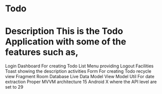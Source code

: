# Todo

# Description This is the Todo Application with some of the features such as,

Login
Dashboard For creating Todo List
Menu
providing Logout Facilities
Toast showing the description activities
Form For creating Todo
recycle view
Fragment
Room Database
Live Data
Model
View Model
Util For date extraction
Proper MVVM architecture 15 Android X where the API level are set to 29
